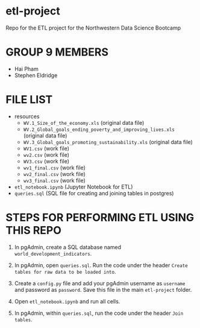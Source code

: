 # etl-project
Repo for the ETL project for the Northwestern Data Science Bootcamp

# GROUP 9 MEMBERS

* Hai Pham
* Stephen Eldridge

# FILE LIST

* resources
    * `WV.1_Size_of_the_economy.xls` (original data file)
    * `WV.2_Global_goals_ending_poverty_and_improving_lives.xls` (original data file)
    * `WV.3_Global_goals_promoting_sustainability.xls` (original data file)
    * `WV1.csv` (work file)
    * `wv2.csv` (work file)
    * `WV3.csv` (work file)
    * `wv1_final.csv` (work file)
    * `wv2_final.csv` (work file)
    * `wv3_final.csv` (work file)
* `etl_notebook.ipynb` (Jupyter Notebook for ETL)
* `queries.sql` (SQL file for creating and joining tables in postgres)

# STEPS FOR PERFORMING ETL USING THIS REPO

1. In pgAdmin, create a SQL database named `world_development_indicators`.

1. In pgAdmin, open `queries.sql`. Run the code under the header `Create tables for raw data to be loaded into`.

1. Create a `config.py` file and add your pgAdmin username as `username` and password as `password`. Save this file in the main `etl-project` folder.

1. Open `etl_notebook.ipynb` and run all cells.

1. In pgAdmin, within `queries.sql`, run the code under the header `Join tables`.
